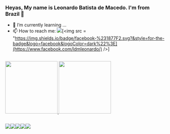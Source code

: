 ### Heyas, My name is Leonardo Batista de Macedo. I'm from Brazil 👋

- 🌱 I’m currently learning ...
- 📫 How to reach me: 
[<img src="https://img.shields.io/badge/twitter-%231DA1F2.svg?&style=for-the-badge&logo=twitter&logoColor=dark" />](https://twitter.com/Ldmlol2003)[<img src = "https://img.shields.io/badge/facebook-%231877F2.svg?&style=for-the-badge&logo=facebook&logoColor=dark%22%3E](https://www.facebook.com/ldmleonardo/) />]
 
##
<a href="https://github.com/Ldm2003">
  <img height="165em" src="https://github-readme-stats.vercel.app/api?username=Ldm2003&show_icons=true&theme=dark&include_all_commits=false&count_private=false"/>
  <img height="165em" src="https://github-readme-stats.vercel.app/api/top-langs/?username=Ldm2003&layout=compact&langs_count=7&theme=dark"/>


##
<img src="https://img.shields.io/badge/Python-FFD43B?style=for-the-badge&logo=python&logoColor=darkgreen" /><img src="https://img.shields.io/badge/Numpy-777BB4?style=for-the-badge&logo=numpy&logoColor=white" /><img src= "https://img.shields.io/badge/Pandas-2C2D72?style=for-the-badge&logo=pandas&logoColor=white" /><img src="https://img.shields.io/badge/JavaScript-F7DF1E?style=for-the-badge&logo=javascript&logoColor=black" /><img src="https://img.shields.io/badge/SQL-07405E?style=for-the-badge&logo=sql&logoColor=white">
